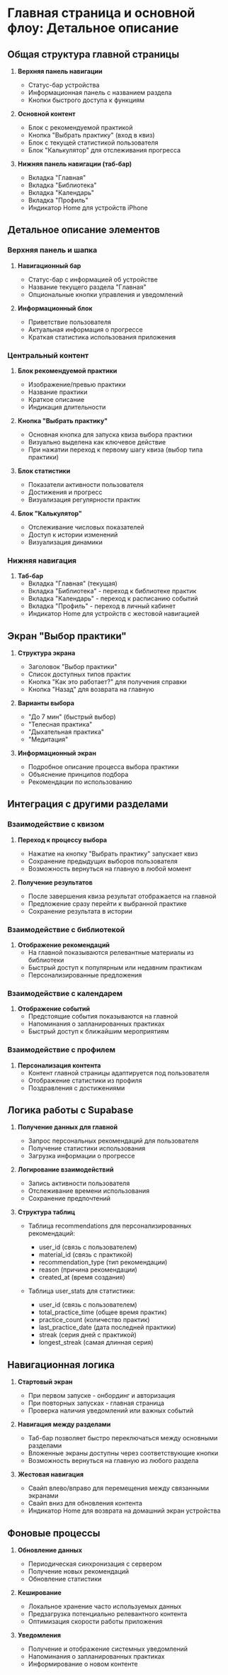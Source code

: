 # Главная страница и основной флоу: Детальное описание

## Общая структура главной страницы

1. **Верхняя панель навигации**
   - Статус-бар устройства
   - Информационная панель с названием раздела
   - Кнопки быстрого доступа к функциям

2. **Основной контент**
   - Блок с рекомендуемой практикой
   - Кнопка "Выбрать практику" (вход в квиз)
   - Блок с текущей статистикой пользователя
   - Блок "Калькулятор" для отслеживания прогресса

3. **Нижняя панель навигации (таб-бар)**
   - Вкладка "Главная"
   - Вкладка "Библиотека"
   - Вкладка "Календарь"
   - Вкладка "Профиль"
   - Индикатор Home для устройств iPhone

## Детальное описание элементов

### Верхняя панель и шапка
1. **Навигационный бар**
   - Статус-бар с информацией об устройстве
   - Название текущего раздела "Главная"
   - Опциональные кнопки управления и уведомлений

2. **Информационный блок**
   - Приветствие пользователя
   - Актуальная информация о прогрессе
   - Краткая статистика использования приложения

### Центральный контент
1. **Блок рекомендуемой практики**
   - Изображение/превью практики
   - Название практики
   - Краткое описание
   - Индикация длительности

2. **Кнопка "Выбрать практику"**
   - Основная кнопка для запуска квиза выбора практики
   - Визуально выделена как ключевое действие
   - При нажатии переход к первому шагу квиза (выбор типа практики)

3. **Блок статистики**
   - Показатели активности пользователя
   - Достижения и прогресс
   - Визуализация регулярности практик

4. **Блок "Калькулятор"**
   - Отслеживание числовых показателей
   - Доступ к истории изменений
   - Визуализация динамики

### Нижняя навигация
1. **Таб-бар**
   - Вкладка "Главная" (текущая)
   - Вкладка "Библиотека" - переход к библиотеке практик
   - Вкладка "Календарь" - переход к расписанию событий
   - Вкладка "Профиль" - переход в личный кабинет
   - Индикатор Home для устройств с жестовой навигацией

## Экран "Выбор практики"

1. **Структура экрана**
   - Заголовок "Выбор практики"
   - Список доступных типов практик
   - Кнопка "Как это работает?" для получения справки
   - Кнопка "Назад" для возврата на главную

2. **Варианты выбора**
   - "До 7 мин" (быстрый выбор)
   - "Телесная практика"
   - "Дыхательная практика"
   - "Медитация"

3. **Информационный экран**
   - Подробное описание процесса выбора практики
   - Объяснение принципов подбора
   - Рекомендации по использованию

## Интеграция с другими разделами

### Взаимодействие с квизом
1. **Переход к процессу выбора**
   - Нажатие на кнопку "Выбрать практику" запускает квиз
   - Сохранение предыдущих выборов пользователя
   - Возможность вернуться на главную в любой момент

2. **Получение результатов**
   - После завершения квиза результат отображается на главной
   - Предложение сразу перейти к выбранной практике
   - Сохранение результата в истории

### Взаимодействие с библиотекой
1. **Отображение рекомендаций**
   - На главной показываются релевантные материалы из библиотеки
   - Быстрый доступ к популярным или недавним практикам
   - Персонализированные предложения

### Взаимодействие с календарем
1. **Отображение событий**
   - Предстоящие события показываются на главной
   - Напоминания о запланированных практиках
   - Быстрый доступ к ближайшим мероприятиям

### Взаимодействие с профилем
1. **Персонализация контента**
   - Контент главной страницы адаптируется под пользователя
   - Отображение статистики из профиля
   - Поздравления с достижениями

## Логика работы с Supabase

1. **Получение данных для главной**
   - Запрос персональных рекомендаций для пользователя
   - Получение статистики использования
   - Загрузка информации о прогрессе

2. **Логирование взаимодействий**
   - Запись активности пользователя
   - Отслеживание времени использования
   - Сохранение предпочтений

3. **Структура таблиц**
   - Таблица recommendations для персонализированных рекомендаций:
     - user_id (связь с пользователем)
     - material_id (связь с практикой)
     - recommendation_type (тип рекомендации)
     - reason (причина рекомендации)
     - created_at (время создания)
   
   - Таблица user_stats для статистики:
     - user_id (связь с пользователем)
     - total_practice_time (общее время практик)
     - practice_count (количество практик)
     - last_practice_date (дата последней практики)
     - streak (серия дней с практикой)
     - longest_streak (самая длинная серия)

## Навигационная логика

1. **Стартовый экран**
   - При первом запуске - онбординг и авторизация
   - При повторных запусках - главная страница
   - Проверка наличия уведомлений или важных событий

2. **Навигация между разделами**
   - Таб-бар позволяет быстро переключаться между основными разделами
   - Вложенные экраны доступны через соответствующие кнопки
   - Возможность вернуться на главную из любого раздела

3. **Жестовая навигация**
   - Свайп влево/вправо для перемещения между связанными экранами
   - Свайп вниз для обновления контента
   - Индикатор Home для возврата на домашний экран устройства

## Фоновые процессы

1. **Обновление данных**
   - Периодическая синхронизация с сервером
   - Получение новых рекомендаций
   - Обновление статистики

2. **Кеширование**
   - Локальное хранение часто используемых данных
   - Предзагрузка потенциально релевантного контента
   - Оптимизация скорости работы приложения

3. **Уведомления**
   - Получение и отображение системных уведомлений
   - Напоминания о запланированных практиках
   - Информирование о новом контенте 
